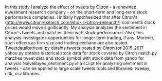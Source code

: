 In this study I analyze the effect of tweets by Citron - a renowned investment research company - on the short-term and long-term stock performance companies. I initially hypothesized that after Citron's (http://www.citronresearch.com/who-is-citron-research/) comments stock prices would move significantly. My analysis analyzes the sentiment in Citron's tweets and matches them with stock performance. Also, this analysis investigates opportunities for longer term trading, if any. Morever, such effects as firm size and trading exchane are also tested.
TweetdataRetrieval.py obtains tweets posted by Citron for 2015-2017
yahoo.py obtains historical stock data for stock covered by Citron
match.py matches tweet data and stock symbol with stock data from yahoo for analysis
NaiveBayes_sentiment.py is a script for analyzing sentiment in tweets - can be applied to large scale tweets
tools and libraries: tweepy, nltk, csv libraries.
